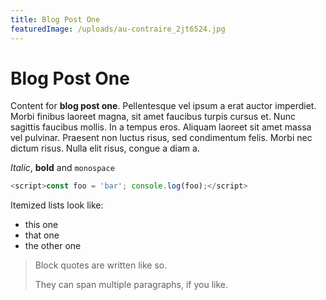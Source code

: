 ```yaml
---
title: Blog Post One
featuredImage: /uploads/au-contraire_2jt6524.jpg
---
```


# Blog Post One

Content for **blog post one**. Pellentesque vel ipsum a erat auctor imperdiet. Morbi finibus laoreet magna, sit amet faucibus turpis cursus et. Nunc sagittis faucibus mollis. In a tempus eros. Aliquam laoreet sit amet massa vel pulvinar. Praesent non luctus risus, sed condimentum felis. Morbi nec dictum risus. Nulla elit risus, congue a diam a.

_Italic_, **bold** and `monospace`

```js
<script>const foo = 'bar'; console.log(foo);</script>
```

Itemized lists look like:

- this one
- that one
- the other one

> Block quotes are
> written like so.
>
> They can span multiple paragraphs,
> if you like.
